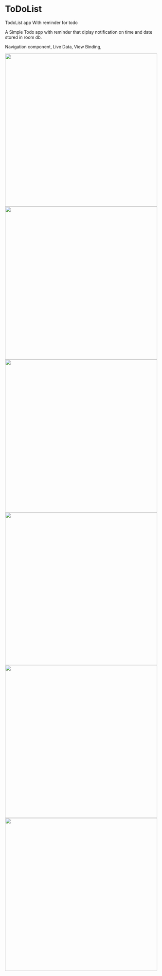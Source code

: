 # ToDoList
TodoList app With reminder for todo

A Simple Todo app with reminder that diplay notification on time and date stored in room db.

Navigation component, Live Data, View Binding, 

<image src=https://user-images.githubusercontent.com/36261180/133077286-a3006a75-f82c-4f2a-b70a-c303f83dc992.jpg height= 500 width= 500>
<image src=https://user-images.githubusercontent.com/36261180/133077470-e2765294-6b84-40d6-a593-a917defe779c.jpg height= 500 width= 500>
<image src=https://user-images.githubusercontent.com/36261180/133077534-fc59335f-28e0-40a7-80e7-045ade162620.jpg height= 500 width= 500>
<image src=https://user-images.githubusercontent.com/36261180/133077703-30e7dc12-5537-4f86-a193-a9f21568a3ce.jpg height= 500 width= 500>
<image src=https://user-images.githubusercontent.com/36261180/133077814-4e9e6d47-d812-4157-956c-034a2798db2f.jpg height= 500 width= 500>  
<image src=https://user-images.githubusercontent.com/36261180/133077910-5da85aa2-1365-49e9-9449-b7b704f908c7.jpg height= 500 width= 500>


